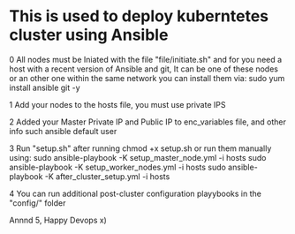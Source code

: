 # This is used to deploy kuberntetes cluster using Ansible

0 All nodes must be Iniated with the file "file/initiate.sh"
  and for you need a host with a recent version of Ansible and git,
  It can be one of these nodes or an other one within the same network
  you can install them via:
  sudo yum install ansible git -y


1 Add your nodes to  the hosts file, 
  you must use private IPS

2 Added your Master Private IP and Public IP to enc_variables file, and other info such ansible default user

3 Run "setup.sh" after running chmod +x setup.sh
  or run them manually using:
  sudo ansible-playbook -K setup_master_node.yml -i hosts
  sudo ansible-playbook -K setup_worker_nodes.yml -i hosts
  sudo ansible-playbook -K after_cluster_setup.yml -i hosts

4 You can run additional post-cluster configuration playybooks in the "config/" folder


Annnd 5, Happy Devops x)

